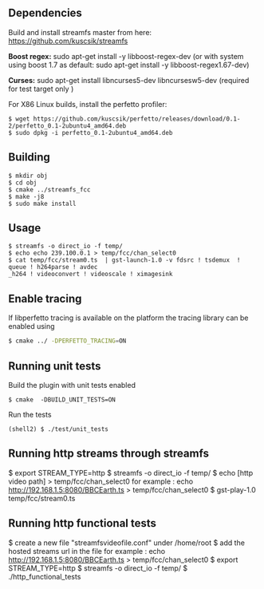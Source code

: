 ## Dependencies

Build and install streamfs master from here: https://github.com/kuscsik/streamfs

**Boost regex:** sudo apt-get install -y libboost-regex-dev (or with system using boost 1.7 as default: sudo apt-get install -y libboost-regex1.67-dev)

**Curses:** sudo apt-get install libncurses5-dev libncursesw5-dev (required for test target only )

For X86 Linux builds, install the perfetto profiler:

```
$ wget https://github.com/kuscsik/perfetto/releases/download/0.1-2/perfetto_0.1-2ubuntu4_amd64.deb
$ sudo dpkg -i perfetto_0.1-2ubuntu4_amd64.deb
```

## Building

```
$ mkdir obj
$ cd obj
$ cmake ../streamfs_fcc
$ make -j8
$ sudo make install
```

## Usage

```
$ streamfs -o direct_io -f temp/
$ echo echo 239.100.0.1 > temp/fcc/chan_select0
$ cat temp/fcc/stream0.ts  | gst-launch-1.0 -v fdsrc ! tsdemux  ! queue ! h264parse ! avdec
_h264 ! videoconvert ! videoscale ! ximagesink
```

## Enable tracing

If libperfetto tracing is available on the platform the tracing library can be enabled using

```sh
$ cmake ../ -DPERFETTO_TRACING=ON
```

## Running unit tests

Build the plugin with unit tests enabled

```
$ cmake  -DBUILD_UNIT_TESTS=ON
```

Run the tests
```
(shell2) $ ./test/unit_tests
```

## Running http streams through streamfs

$ export STREAM_TYPE=http
$ streamfs -o direct_io -f temp/
$ echo [http video path] > temp/fcc/chan_select0
  for example : echo http://192.168.1.5:8080/BBCEarth.ts > temp/fcc/chan_select0
$ gst-play-1.0 temp/fcc/stream0.ts

## Running http functional tests

$ create a new file "streamfsvideofile.conf" under /home/root
$ add the hosted streams url in the file
  for example : echo http://192.168.1.5:8080/BBCEarth.ts > temp/fcc/chan_select0
$ export STREAM_TYPE=http
$ streamfs -o direct_io -f temp/
$ ./http_functional_tests
